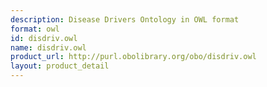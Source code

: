 ```yaml
---
description: Disease Drivers Ontology in OWL format
format: owl
id: disdriv.owl
name: disdriv.owl
product_url: http://purl.obolibrary.org/obo/disdriv.owl
layout: product_detail
---
```

